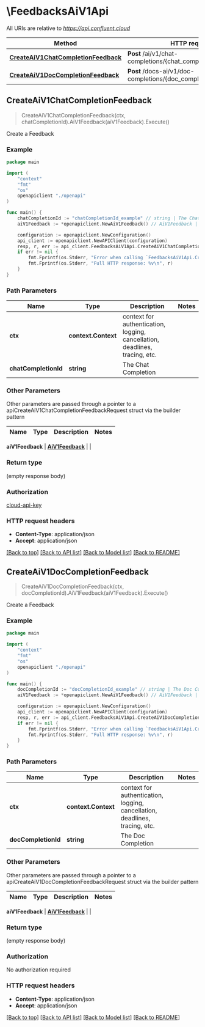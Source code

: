 # \FeedbacksAiV1Api

All URIs are relative to *https://api.confluent.cloud*

Method | HTTP request | Description
------------- | ------------- | -------------
[**CreateAiV1ChatCompletionFeedback**](FeedbacksAiV1Api.md#CreateAiV1ChatCompletionFeedback) | **Post** /ai/v1/chat-completions/{chat_completion_id}/feedback | Create a Feedback
[**CreateAiV1DocCompletionFeedback**](FeedbacksAiV1Api.md#CreateAiV1DocCompletionFeedback) | **Post** /docs-ai/v1/doc-completions/{doc_completion_id}/feedback | Create a Feedback



## CreateAiV1ChatCompletionFeedback

> CreateAiV1ChatCompletionFeedback(ctx, chatCompletionId).AiV1Feedback(aiV1Feedback).Execute()

Create a Feedback



### Example

```go
package main

import (
    "context"
    "fmt"
    "os"
    openapiclient "./openapi"
)

func main() {
    chatCompletionId := "chatCompletionId_example" // string | The Chat Completion
    aiV1Feedback := *openapiclient.NewAiV1Feedback() // AiV1Feedback |  (optional)

    configuration := openapiclient.NewConfiguration()
    api_client := openapiclient.NewAPIClient(configuration)
    resp, r, err := api_client.FeedbacksAiV1Api.CreateAiV1ChatCompletionFeedback(context.Background(), chatCompletionId).AiV1Feedback(aiV1Feedback).Execute()
    if err != nil {
        fmt.Fprintf(os.Stderr, "Error when calling `FeedbacksAiV1Api.CreateAiV1ChatCompletionFeedback``: %v\n", err)
        fmt.Fprintf(os.Stderr, "Full HTTP response: %v\n", r)
    }
}
```

### Path Parameters


Name | Type | Description  | Notes
------------- | ------------- | ------------- | -------------
**ctx** | **context.Context** | context for authentication, logging, cancellation, deadlines, tracing, etc.
**chatCompletionId** | **string** | The Chat Completion | 

### Other Parameters

Other parameters are passed through a pointer to a apiCreateAiV1ChatCompletionFeedbackRequest struct via the builder pattern


Name | Type | Description  | Notes
------------- | ------------- | ------------- | -------------

 **aiV1Feedback** | [**AiV1Feedback**](AiV1Feedback.md) |  | 

### Return type

 (empty response body)

### Authorization

[cloud-api-key](../README.md#cloud-api-key)

### HTTP request headers

- **Content-Type**: application/json
- **Accept**: application/json

[[Back to top]](#) [[Back to API list]](../README.md#documentation-for-api-endpoints)
[[Back to Model list]](../README.md#documentation-for-models)
[[Back to README]](../README.md)


## CreateAiV1DocCompletionFeedback

> CreateAiV1DocCompletionFeedback(ctx, docCompletionId).AiV1Feedback(aiV1Feedback).Execute()

Create a Feedback



### Example

```go
package main

import (
    "context"
    "fmt"
    "os"
    openapiclient "./openapi"
)

func main() {
    docCompletionId := "docCompletionId_example" // string | The Doc Completion
    aiV1Feedback := *openapiclient.NewAiV1Feedback() // AiV1Feedback |  (optional)

    configuration := openapiclient.NewConfiguration()
    api_client := openapiclient.NewAPIClient(configuration)
    resp, r, err := api_client.FeedbacksAiV1Api.CreateAiV1DocCompletionFeedback(context.Background(), docCompletionId).AiV1Feedback(aiV1Feedback).Execute()
    if err != nil {
        fmt.Fprintf(os.Stderr, "Error when calling `FeedbacksAiV1Api.CreateAiV1DocCompletionFeedback``: %v\n", err)
        fmt.Fprintf(os.Stderr, "Full HTTP response: %v\n", r)
    }
}
```

### Path Parameters


Name | Type | Description  | Notes
------------- | ------------- | ------------- | -------------
**ctx** | **context.Context** | context for authentication, logging, cancellation, deadlines, tracing, etc.
**docCompletionId** | **string** | The Doc Completion | 

### Other Parameters

Other parameters are passed through a pointer to a apiCreateAiV1DocCompletionFeedbackRequest struct via the builder pattern


Name | Type | Description  | Notes
------------- | ------------- | ------------- | -------------

 **aiV1Feedback** | [**AiV1Feedback**](AiV1Feedback.md) |  | 

### Return type

 (empty response body)

### Authorization

No authorization required

### HTTP request headers

- **Content-Type**: application/json
- **Accept**: application/json

[[Back to top]](#) [[Back to API list]](../README.md#documentation-for-api-endpoints)
[[Back to Model list]](../README.md#documentation-for-models)
[[Back to README]](../README.md)


